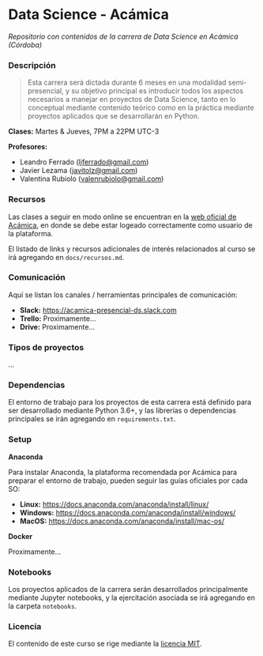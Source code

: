 Data Science - Acámica
======================

*Repositorio con contenidos de la carrera de Data Science en Acámica (Córdoba)*


### Descripción

> Esta carrera será dictada durante 6 meses en una modalidad semi-presencial, y su objetivo principal es introducir todos los aspectos necesarios a manejar en proyectos de Data Science, tanto en lo conceptual mediante contenido teórico como en la práctica mediante proyectos aplicados que se desarrollarán en Python. 

**Clases:** Martes & Jueves, 7PM a 22PM UTC-3

**Profesores:** 
- Leandro Ferrado (ljferrado@gmail.com) 
- Javier Lezama (javitolz@gmail.com)
- Valentina Rubiolo (valenrubiolo@gmail.com)


### Recursos

Las clases a seguir en modo online se encuentran en la [web oficial de Acámica](https://www.acamica.com/carreras/14/data-science), en donde se debe estar logeado correctamente como usuario de la plataforma.


El listado de links y recursos adicionales de interés relacionados al curso se irá agregando en `docs/recursos.md`.

### Comunicación

Aquí se listan los canales / herramientas principales de comunicación:

- **Slack:** https://acamica-presencial-ds.slack.com
- **Trello:** Proximamente...
- **Drive:** Proximamente...


### Tipos de proyectos

...

### Dependencias

El entorno de trabajo para los proyectos de esta carrera está definido para ser desarrollado mediante Python 3.6+, y las librerías o dependencias principales se irán agregando en `requirements.txt`.

### Setup

**Anaconda**

Para instalar Anaconda, la plataforma recomendada por Acámica para preparar el entorno de trabajo, pueden seguir las guías oficiales por cada SO:

- **Linux:** https://docs.anaconda.com/anaconda/install/linux/
- **Windows:** https://docs.anaconda.com/anaconda/install/windows/
- **MacOS:** https://docs.anaconda.com/anaconda/install/mac-os/ 


**Docker**

Proximamente...


### Notebooks

Los proyectos aplicados de la carrera serán desarrollados principalmente mediante Jupyter notebooks, y la ejercitación asociada se irá agregando en la carpeta `notebooks`.


### Licencia

El contenido de este curso se rige mediante la [licencia MIT](https://opensource.org/licenses/MIT). 